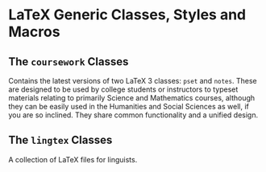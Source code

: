 # LaTeX Generic Classes, Styles and Macros

## The `coursework` Classes

Contains the latest versions of two LaTeX 3 classes: `pset` and `notes`. These are designed to be used by college students or instructors to typeset materials relating to primarily Science and Mathematics courses, although they can be easily used in the Humanities and Social Sciences as well, if you are so inclined. They share common functionality and a unified design.

## The `lingtex` Classes

A collection of LaTeX files for linguists.
